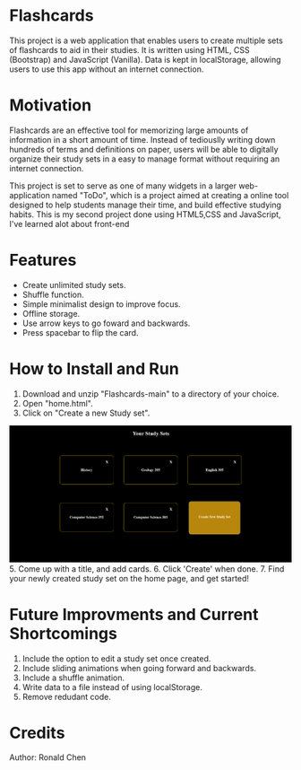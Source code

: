 # Flashcards
This project is a web application that enables users to create multiple sets of flashcards to aid in their studies. It is written using HTML, CSS (Bootstrap) and JavaScript (Vanilla). Data is kept in localStorage, allowing users to use this app without an internet connection. 

Motivation
===
Flashcards are an effective tool for memorizing large amounts of information in a short amount of time. Instead of tediouslly writing down hundreds of terms and definitions on paper, users will be able to digitally organize their study sets in a easy to manage format without requiring an internet connection. 

This project is set to serve as one of many widgets in a larger web-application named "ToDo", which is a project aimed at creating a online tool designed to help students manage their time, and build effective studying habits. This is my second project done using HTML5,CSS and JavaScript, I've learned alot about front-end 

Features
===
- Create unlimited study sets.
- Shuffle function.
- Simple minimalist design to improve focus. 
- Offline storage. 
- Use arrow keys to go foward and backwards.
- Press spacebar to flip the card.

How to Install and Run
===
1. Download and unzip "Flashcards-main" to a directory of your choice.
2. Open "home.html".
3. Click on "Create a new Study set".
<img src="/Screenshots/Home.png" alt="My cool logo"/>
5. Come up with a title, and add cards.
6. Click 'Create' when done. 
7. Find your newly created study set on the home page, and get started! 

Future Improvments and Current Shortcomings
=== 
1. Include the option to edit a study set once created.
2. Include sliding animations when going forward and backwards.
3. Include a shuffle animation.
4. Write data to a file instead of using localStorage.
5. Remove redudant code.

Credits
===
Author: Ronald Chen
